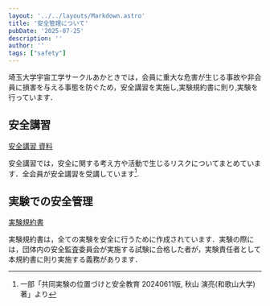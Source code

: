```yaml
---
layout: '../../layouts/Markdown.astro'
title: '安全管理について'
pubDate: '2025-07-25'
description: ''
author: ''
tags: ["safety"]
---
```



埼玉大学宇宙工学サークルあかときでは，会員に重大な危害が生じる事故や非会員に損害を与える事態を防ぐため，安全講習を実施し,実験規約書に則り,実験を行っています．


## 安全講習

[安全講習 資料](/public/SafetyLecture.pdf "安全講習資料")


安全講習では，安全に関する考え方や活動で生じるリスクについてまとめています．全会員が安全講習を受講しています[^1].

[^1]: 一部「共同実験の位置づけと安全教育 20240611版, 秋山 演亮(和歌山大学) 著」より

## 実験での安全管理

[実験規約書](/public/Exp_protocol.pdf "実験規約書")

実験規約書は，全ての実験を安全に行うために作成されています．実験の際には，団体内の安全監査委員会が実施する試験に合格した者が，実験責任者として本規約書に則り実施する義務があります．

